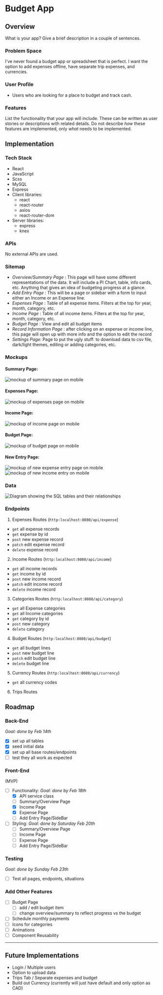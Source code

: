 # Budget App

<!--
QUESTION:

- is it okay practice on the back-end to use a different route/endpoint to get info?
  (re: validate category id exists)

  - yes! can use a utils folder

- is it best practice to use IDs or names when referencing a different table in a request body?

  - IDs is good

- if i make a class on frontend for API service, is it best to have then three try/catch blocks?
  - just two is good -->

## Overview

What is your app? Give a brief description in a couple of sentences.

### Problem Space

I've never found a budget app or spreadsheet that is perfect. I want the option to add expenses offline, have separate trip expenses, and currencies.

### User Profile

- Users who are looking for a place to budget and track cash.

### Features

List the functionality that your app will include. These can be written as user stories or descriptions with related details. Do not describe _how_ these features are implemented, only _what_ needs to be implemented.

## Implementation

### Tech Stack

- React
- JavaScript
- Scss
- MySQL
- Express
- Client libraries:
  - react
  - react-router
  - axios
  - react-router-dom
- Server libraries:
  - express
  - knex

### APIs

No external APIs are used.

### Sitemap

- _Overview/Summary Page_ : This page will have some different representations of the data. It will include a PI Chart, table, info cards, etc. Anything that gives an idea of budgeting progress at a glance.
- _Add Entry Page_ : This will be a page or sidebar with a form to input either an Income or an Expense line.
- _Expenses Page_ : Table of all expense items. Filters at the top for year, month, category, etc.
- _Income Page_ : Table of all income items. Filters at the top for year, month, category, etc.
- _Budget Page_ : View and edit all budget items
- _Record Information Page_ : after clicking on an expense or income line, this page will open up with more info and the option to edit the record
- _Settings Page_: Page to put the ugly stuff: to download data to csv file, dark/light themes, editing or adding categories, etc.

### Mockups

#### Summary Page:

![mockup of summary page on mobile](./src/assets/images/mockup/mockup-mobile-summary.png)

#### Expenses Page:

![mockup of expenses page on mobile](./src/assets/images/mockup/mockup-mobile-expenses.png)

#### Income Page:

![mockup of income page on mobile](./src/assets/images/mockup/mockup-mobile-income.png)

#### Budget Page:

![mockup of budget page on mobile](./src/assets/images/mockup/mockup-mobile-budget.png)

#### New Entry Page:

![mockup of new expense entry page on mobile](./src/assets/images/mockup/mockup-mobile-expense-entry.png)
![mockup of new income entry on mobile](./src/assets/images/mockup/mockup-mobile-income-entry.png)

### Data

![Diagram showing the SQL tables and their relationships](sql-diagram-no-user.png)

### Endpoints

1. Expenses Routes (`http:localhost:8080/api/expense`)

- `get` all expense records
- `get` expense by id
- `post` new expense record
- `patch` edit expense record
- `delete` expense record

2. Income Routes (`http:localhost:8080/api/income`)

- `get` all income records
- `get` income by id
- `post` new income record
- `patch` edit income record
- `delete` income record

3. Categories Routes (`http:localhost:8080/api/category`)

- `get` all Expense categories
- `get` all Income categories
- `get` category by id
- `post` new category
- `delete` category

4. Budget Routes (`http:localhost:8080/api/budget`)

- `get` all budget lines
- `post` new budget line
- `patch` edit budget line
- `delete` budget line

5. Currency Routes (`http:localhost:8080/api/currency`)

- `get` all currency codes

6. Trips Routes

## Roadmap

### Back-End

_Goal: done by Feb 14th_

- [x] set up all tables
- [x] seed initial data
- [x] set up all base routes/endpoints
- [ ] test they all work as expected

### Front-End

(MVP)

- [ ] Functionality: _Goal: done by Feb 18th_
  - [x] API service class
  - [ ] Summary/Overview Page
  - [x] Income Page
  - [x] Expense Page
  - [ ] Add Entry Page/SideBar
- [ ] Styling: _Goal: done by Saturday Feb 20th_
  - [ ] Summary/Overview Page
  - [ ] Income Page
  - [ ] Expense Page
  - [ ] Add Entry Page/SideBar

### Testing

_Goal: done by Sunday Feb 23th_

- [ ] Test all pages, endpoints, situations

### Add Other Features

- [ ] Budget Page
  - [ ] add / edit budget item
  - [ ] change overview/summary to reflect progress vs the budget
- [ ] Schedule monthly payments
- [ ] Icons for categories
- [ ] Animations
- [ ] Component Reusability

---

## Future Implementations

- Login / Multiple users
- Option to upload data
- Trips Tab / Separate expenses and budget
- Build out Currency (currently will just have default and only option as CAD)
